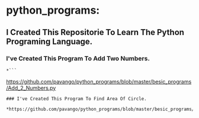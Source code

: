 # python_programs:


## I Created This Repositorie To Learn The Python Programing Language.

### I've Created This Program To Add Two Numbers.
    *```
https://github.com/pavango/python_programs/blob/master/besic_programs/Add_2_Numbers.py
```
### I've Created This Program To Find Area Of Circle.
    *https://github.com/pavango/python_programs/blob/master/besic_programs/Area_Of_Circle.py

